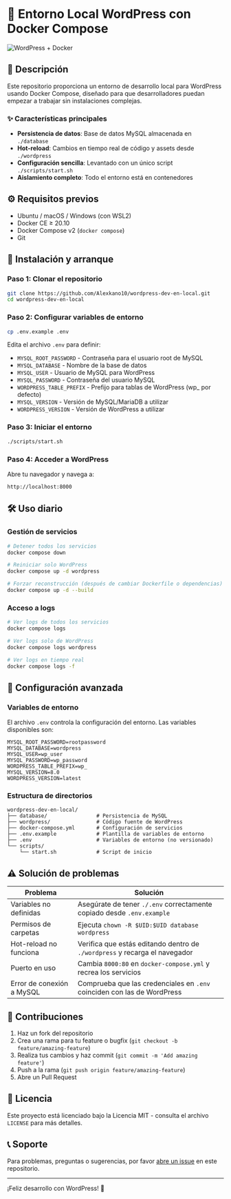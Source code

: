 # 🐳 Entorno Local WordPress con Docker Compose

![WordPress + Docker](https://via.placeholder.com/800x200?text=WordPress+Docker+Development)

## 📖 Descripción

Este repositorio proporciona un entorno de desarrollo local para WordPress usando Docker Compose, diseñado para que desarrolladores puedan empezar a trabajar sin instalaciones complejas.

### ✨ Características principales

- **Persistencia de datos**: Base de datos MySQL almacenada en `./database`
- **Hot-reload**: Cambios en tiempo real de código y assets desde `./wordpress` 
- **Configuración sencilla**: Levantado con un único script `./scripts/start.sh`
- **Aislamiento completo**: Todo el entorno está en contenedores

## ⚙️ Requisitos previos

- Ubuntu / macOS / Windows (con WSL2)
- Docker CE ≥ 20.10
- Docker Compose v2 (`docker compose`)
- Git

## 🚀 Instalación y arranque

### Paso 1: Clonar el repositorio

```bash
git clone https://github.com/Alexkano10/wordpress-dev-en-local.git
cd wordpress-dev-en-local
```

### Paso 2: Configurar variables de entorno

```bash
cp .env.example .env
```

Edita el archivo `.env` para definir:
- `MYSQL_ROOT_PASSWORD` - Contraseña para el usuario root de MySQL
- `MYSQL_DATABASE` - Nombre de la base de datos
- `MYSQL_USER` - Usuario de MySQL para WordPress
- `MYSQL_PASSWORD` - Contraseña del usuario MySQL
- `WORDPRESS_TABLE_PREFIX` - Prefijo para tablas de WordPress (wp_ por defecto)
- `MYSQL_VERSION` - Versión de MySQL/MariaDB a utilizar
- `WORDPRESS_VERSION` - Versión de WordPress a utilizar

### Paso 3: Iniciar el entorno

```bash
./scripts/start.sh
```

### Paso 4: Acceder a WordPress

Abre tu navegador y navega a:
```
http://localhost:8000
```

## 🛠 Uso diario

### Gestión de servicios

```bash
# Detener todos los servicios
docker compose down

# Reiniciar solo WordPress
docker compose up -d wordpress

# Forzar reconstrucción (después de cambiar Dockerfile o dependencias)
docker compose up -d --build
```

### Acceso a logs

```bash
# Ver logs de todos los servicios
docker compose logs

# Ver logs solo de WordPress
docker compose logs wordpress

# Ver logs en tiempo real
docker compose logs -f
```

## 🔧 Configuración avanzada

### Variables de entorno

El archivo `.env` controla la configuración del entorno. Las variables disponibles son:

```dotenv
MYSQL_ROOT_PASSWORD=rootpassword
MYSQL_DATABASE=wordpress
MYSQL_USER=wp_user
MYSQL_PASSWORD=wp_password
WORDPRESS_TABLE_PREFIX=wp_
MYSQL_VERSION=8.0
WORDPRESS_VERSION=latest
```

### Estructura de directorios

```
wordpress-dev-en-local/
├── database/                # Persistencia de MySQL
├── wordpress/               # Código fuente de WordPress
├── docker-compose.yml       # Configuración de servicios
├── .env.example             # Plantilla de variables de entorno
├── .env                     # Variables de entorno (no versionado)
└── scripts/
    └── start.sh             # Script de inicio
```

## ⚠️ Solución de problemas

| Problema | Solución |
|----------|----------|
| Variables no definidas | Asegúrate de tener `./.env` correctamente copiado desde `.env.example` |
| Permisos de carpetas | Ejecuta `chown -R $UID:$UID database wordpress` |
| Hot-reload no funciona | Verifica que estás editando dentro de `./wordpress` y recarga el navegador |
| Puerto en uso | Cambia `8000:80` en `docker-compose.yml` y recrea los servicios |
| Error de conexión a MySQL | Comprueba que las credenciales en `.env` coinciden con las de WordPress |

## 🤝 Contribuciones

1. Haz un fork del repositorio
2. Crea una rama para tu feature o bugfix (`git checkout -b feature/amazing-feature`)
3. Realiza tus cambios y haz commit (`git commit -m 'Add amazing feature'`)
4. Push a la rama (`git push origin feature/amazing-feature`)
5. Abre un Pull Request

## 📄 Licencia

Este proyecto está licenciado bajo la Licencia MIT - consulta el archivo `LICENSE` para más detalles.

## 📞 Soporte

Para problemas, preguntas o sugerencias, por favor [abre un issue](https://github.com/Alexkano10/wordpress-dev-en-local/issues/new) en este repositorio.

---

¡Feliz desarrollo con WordPress! 🚀
